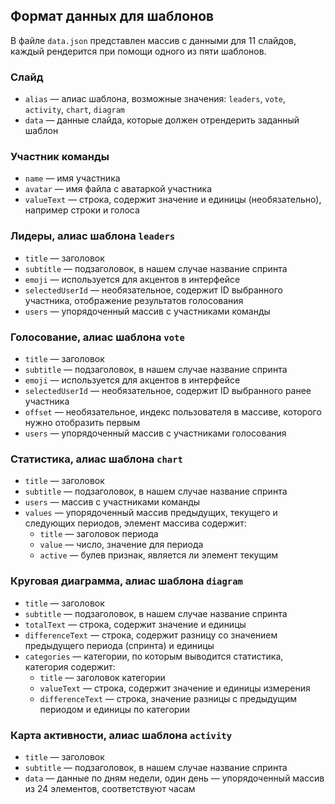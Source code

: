 ## Формат данных для шаблонов
В файле `data.json` представлен массив с данными для 11 слайдов, каждый рендерится при помощи одного из пяти шаблонов.

### Cлайд
* `alias` — алиас шаблона, возможные значения: `leaders`, `vote`, `activity`, `chart`, `diagram`
* `data` — данные слайда, которые должен отрендерить заданный шаблон

### Участник команды
* `name` — имя участника
* `avatar` — имя файла с аватаркой участника
* `valueText` — строка, содержит значение и единицы (необязательно), например строки и голоса

### Лидеры, алиас шаблона `leaders`
* `title` — заголовок
* `subtitle` — подзаголовок, в нашем случае название спринта
* `emoji` — используется для акцентов в интерфейсе
* `selectedUserId` — необязательное, содержит ID выбранного участника, отображение результатов голосования
* `users` — упорядоченный массив с участниками команды

### Голосование, алиас шаблона `vote`
* `title` — заголовок
* `subtitle` — подзаголовок, в нашем случае название спринта
* `emoji` — используется для акцентов в интерфейсе
* `selectedUserId` — необязательное, содержит ID выбранного ранее участника
* `offset` — необязательное, индекс пользователя в массиве, которого нужно отобразить первым
* `users` — упорядоченный массив с участниками голосования

### Статистика, алиас шаблона `chart`
* `title` — заголовок
* `subtitle` — подзаголовок, в нашем случае название спринта
* `users` — массив с участниками команды
* `values` — упорядоченный массив предыдущих, текущего и следующих периодов, элемент массива содержит: 
    * `title` — заголовок периода
    * `value` — число, значение для периода
    * `active` — булев признак, является ли элемент текущим

### Круговая диаграмма, алиас шаблона `diagram`
* `title` — заголовок
* `subtitle` — подзаголовок, в нашем случае название спринта
* `totalText` — строка, содержит значение и единицы
* `differenceText` — строка, содержит разницу со значением предыдущего периода (спринта) и единицы
* `categories` — категории, по которым выводится статистика, категория содержит:
    * `title` — заголовок категории
    * `valueText` — строка, содержит значение и единицы измерения
    * `differenceText` — строка, значение разницы с предыдущим периодом и единицы по категории

### Карта активности, алиас шаблона `activity`
* `title` — заголовок
* `subtitle` — подзаголовок, в нашем случае название спринта
* `data` — данные по дням недели, один день — упорядоченный массив из 24 элементов, соответствуют часам

